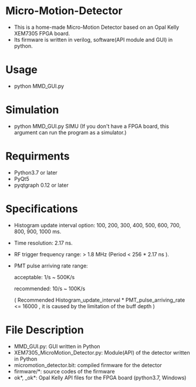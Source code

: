 # Micro-Motion-Detector

- This is a home-made Micro-Motion Detector based on an Opal Kelly XEM7305 FPGA board.
- Its firmware is written in verilog, software(API module and GUI) in python.

##
# Usage
- python MMD_GUI.py

##
# Simulation
- python MMD_GUI.py SIMU 
(If you don't have a FPGA board, this argument can run the program as a simulator.)

##
# Requirments
- Python3.7 or later
- PyQt5
- pyqtgraph 0.12 or later

# Specifications
- Histogram update interval option: 100, 200, 300, 400, 500, 600, 700, 800, 900, 1000 ms.
- Time resolution:  2.17 ns.
- RF trigger frequency range:   > 1.8 MHz (Period < 256 * 2.17 ns ).
- PMT pulse arriving rate range:   
  
  acceptable: 1/s ~ 500K/s 
  
  recommended:  10/s ~ 100K/s
  
  ( Recommended Histogram_update_interval * PMT_pulse_arriving_rate <= 16000 , it is caused by the limitation of the buff depth )
  
##
# File Description
- MMD_GUI.py: GUI written in Python
- XEM7305_MicroMotion_Detector.py: Module(API) of the detector written in Python
- micromotion_detector.bit: compiled firmware for the detector
- firmware/*: source codes of the firmware
- ok*, _ok*: Opal Kelly API files for the FPGA board (python3.7, Windows)

